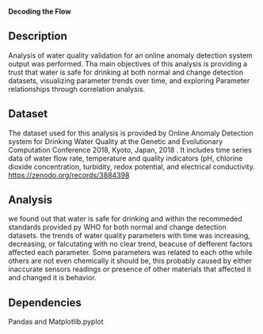 
**Decoding the Flow**

## Description

 Analysis of water quality validation for an online anomaly detection system output was performed. Tha main objectives of this analysis is providing a trust that water is safe for drinking at both normal and change detection datasets, visualizing parameter trends over time, and exploring Parameter relationships through correlation analysis. 
## Dataset

The dataset used for this analysis is provided by Online Anomaly Detection system for Drinking Water Quality at the Genetic and Evolutionary Computation Conference 2018, Kyoto, Japan, 2018 . It includes time series data of water flow rate, temperature and quality indicators (pH, chlorine dioxide concentration, turbidity, redox potential, and electrical conductivity.
https://zenodo.org/records/3884398

## Analysis

we found out that water is safe for drinking and within the recommeded standards provided py WHO for both normal and change detection datasets. the trends of water quality parameters with time was increasing, decreasing, or falcutating with no clear trend, beacuse of defferent factors affected each parameter. Some parameters was related to each othe while others are not even chemically it should be, this probably caused by either inaccurate sensors readings or presence of other materials that affected it and changed it is behavior. 

## Dependencies
Pandas and Matplotlib.pyplot
